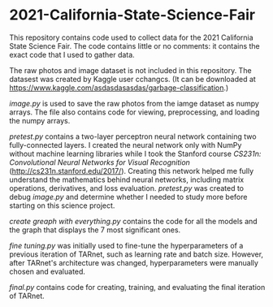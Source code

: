 # 2021-California-State-Science-Fair
This repository contains code used to collect data for the 2021 California State Science Fair. The code contains little or no comments: it contains the exact code that I used to gather data. 

The raw photos and image dataset is not included in this repository. The datasest was created by Kaggle user cchangcs. (It can be downloaded at https://www.kaggle.com/asdasdasasdas/garbage-classification.)

_image.py_ is used to save the raw photos from the iamge dataset as numpy arrays. The file also contains code for viewing, preprocessing, and loading the numpy arrays. 

_pretest.py_ contains a two-layer perceptron neural network containing two fully-connected layers. I created the neural network only with NumPy without machine learning libraries while I took the Stanford course _CS231n: Convolutional Neural Networks for Visual Recognition_ (http://cs231n.stanford.edu/2017/). Creating this network helped me fully understand the mathematics behind neural networks, including matrix operations, derivatives, and loss evaluation. _pretest.py_ was created to debug _image.py_ and determine whether I needed to study more before starting on this science project. 

_create greaph with everything.py_ contains the code for all the models and the graph that displays the 7 most significant ones. 

_fine tuning.py_ was initially used to fine-tune the hyperparameters of a previous iteration of TARnet, such as learning rate and batch size. However, after TARnet's architecture was changed, hyperparameters were manually chosen and evaluated.

_final.py_ contains code for creating, training, and evaluating the final iteration of TARnet. 
